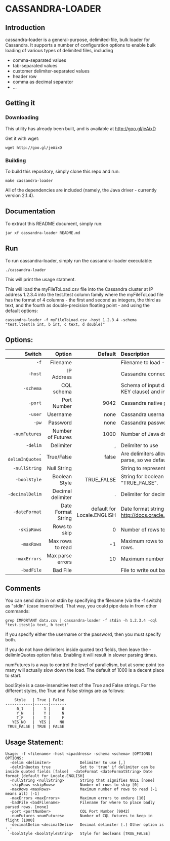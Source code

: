 # CASSANDRA-LOADER

## Introduction
cassandra-loader is a general-purpose, delimited-file, bulk loader for 
Cassandra. It supports a number of configuration options to enable bulk 
loading of various types of delimited files, including
* comma-separated values
* tab-separated values
* customer delimiter-separated values
* header row
* comma as decimal separator
* ...

## Getting it

### Downloading
This utility has already been built, and is available at
http://goo.gl/jeAixD

Get it with wget:
```
wget http://goo.gl/jeAixD
```

### Building
To build this repository, simply clone this repo and run:
```
make cassandra-loader
```

All of the dependencies are included (namely, the Java driver - currently
version 2.1.4).

## Documentation 
To extract this README document, simply run:
```
jar xf cassandra-loader README.md
```

## Run
To run cassandra-loader, simply run the cassandra-loader executable:
```
./cassandra-loader
```

This will print the usage statment.

This will load the myFileToLoad.csv file into the Cassandra cluster at IP address 1.2.3.4 into the test.ltest 
column family where the myFileToLoad file has the format of 4 columns - the first and second as integers, 
the third as text, and the fourth as double-precision floating point - and using the default options:
```
cassandra-loader -f myFileToLoad.csv -host 1.2.3.4 -schema "test.ltest(a int, b int, c text, d double)"
```

## Options:

 Switch           | Option             | Default                    | Description
-----------------:|-------------------:|---------------------------:|:----------
 `-f`             | Filename           | <REQUIRED>                 | Filename to load - required.
 `-host`          | IP Address         | <REQUIRED>                 | Cassandra connection point - required.
 `-schema`        | CQL schema         | <REQUIRED>                 | Schema of input data - required. Standard CQL schema (without PRIMARY KEY clause) and in the order that the data will be in the file.
 `-port`          | Port Number        | 9042                       | Cassandra native protocol port number
 `-user`          | Username           | none                       | Cassandra username
 `-pw`            | Password           | none                       | Cassandra password
 `-numFutures`    | Number of Futures  | 1000                       | Number of Java driver futures in flight
 `-delim`         | Delimiter          | ,                          | Delimiter to use
 `-delimInQuotes` | True/False         | false                      | Are delimiters allowed inside quoted strings? This is more expensive to parse, so we default to false.
 `-nullString`    | Null String        | <empty string>             | String to represent NULL data
 `-boolStyle`     | Boolean Style      | TRUE_FALSE                 | String for boolean values.  Options are "1_0", "Y_N", "T_F", "YES_NO", "TRUE_FALSE".
 `-decimalDelim`  | Decimal delimiter  | .                          | Delimiter for decimal values.  Options are "." or ","
 `-dateFormat`    | Date Format String | default for Locale.ENGLISH | Date format string as specified in the SimpleDateFormat Java class: http://docs.oracle.com/javase/7/docs/api/java/text/SimpleDateFormat.html
 `-skipRows`      | Rows to skip       | 0                          | Number of rows to skip at the beginning of the file
 `-maxRows`       | Max rows to read   | -1                         | Maximum rows to read (after optional skipping of rows).  -1 signifies all rows.
 `-maxErrors`     | Max parse errors   | 10                         | Maximum number of rows that do not parse to allow before exiting.
 `-badFile`       | Bad File           | <none>                     | File to write out badly parsed rows.

## Comments
You can send data in on stdin by specifying the filename (via the -f switch) as "stdin" (case insensitive).
That way, you could pipe data in from other commands:
```
grep IMPORTANT data.csv | cassandra-loader -f stdin -h 1.2.3.4 -cql "test.itest(a text, b text)"
```

If you specify either the username or the password, then you must specify both.

If you do not have delimiters inside quoted text fields, then leave the -delimInQuotes option false.
Enabling it will result in slower parsing times.

numFutures is a way to control the level of parallelism, but at some point too many
will actually slow down the load.  The default of 1000 is a decent place to start.

boolStyle is a case-insensitive test of the True and False strings.  For the
different styles, the True and False strings are as follows:

```
    Style   | True | False
------------|------|-------
     0_1    |    1 |     0 
     Y_N    |    Y |     N 
     T_F    |    T |     F 
   YES_NO   |  YES |    NO 
 TRUE_FALSE | TRUE | FALSE 
```

## Usage Statement:
```
Usage: -f <filename> -host <ipaddress> -schema <schema> [OPTIONS]
OPTIONS:
  -delim <delimiter>             Delimiter to use [,]
  -delmInQuotes true             Set to 'true' if delimiter can be inside quoted fields [false]  -dateFormat <dateFormatString> Date format [default for Locale.ENGLISH]
  -nullString <nullString>       String that signifies NULL [none]
  -skipRows <skipRows>           Number of rows to skip [0]
  -maxRows <maxRows>             Maximum number of rows to read (-1 means all) [-1]
  -maxErrors <maxErrors>         Maximum errors to endure [10]
  -badFile <badFilename>         Filename for where to place badly parsed rows. [none]
  -port <portNumber>             CQL Port Number [9042]
  -numFutures <numFutures>       Number of CQL futures to keep in flight [1000]
  -decimalDelim <decimalDelim>   Decimal delimiter [.] Other option is ','
  -boolStyle <boolStyleString>   Style for booleans [TRUE_FALSE]
```

